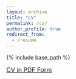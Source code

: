 ```yaml
---
layout: archive
title: "CV"
permalink: /cv/
author_profile: true
redirect_from:
  - /resume
---
```


{% include base_path %}

<a href="https://amrmarey15.github.io/files/Amr_Marey_Resume.pdf" style="font-size: 16px;">CV in PDF Form</a>
